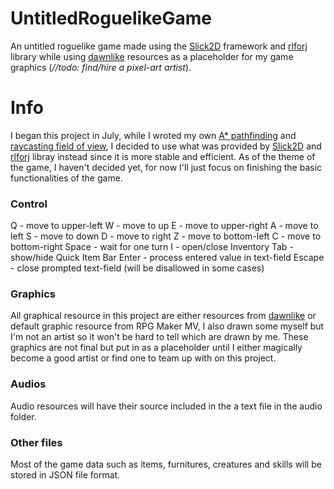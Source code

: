 # UntitledRoguelikeGame
 An untitled roguelike game made using the [Slick2D](http://slick.ninjacave.com/) framework and [rlforj](https://github.com/kba/rlforj) library while using [dawnlike](https://opengameart.org/content/dawnlike-16x16-universal-rogue-like-tileset-v181) resources as a placeholder for my game graphics (*//todo: find/hire a pixel-art artist*).
# Info
 I began this project in July, while I wroted my own [A* pathfinding](https://www.youtube.com/watch?v=z_NVl6Qu47g) and [raycasting field of view](https://www.youtube.com/watch?v=RjRwWOcNfAc), I decided to use what was provided by [Slick2D](http://slick.ninjacave.com/) and [rlforj](https://github.com/kba/rlforj) libray instead since it is more stable and efficient. As of the theme of the game, I haven't decided yet, for now I'll just focus on finishing the basic functionalities of the game.
 
 ### Control
 Q - move to upper-left
 W - move to up
 E - move to upper-right
 A - move to left
 S - move to down
 D - move to right
 Z - move to bottom-left
 C - move to bottom-right
 Space - wait for one turn
 I - open/close Inventory
 Tab - show/hide Quick Item Bar
 Enter - process entered value in text-field
 Escape - close prompted text-field (will be disallowed in some cases)
 
 ### Graphics
 All graphical resource in this project are either resources from [dawnlike](https://opengameart.org/content/dawnlike-16x16-universal-rogue-like-tileset-v181) or default graphic resource from RPG Maker MV, I also drawn some myself but I'm not an artist so it won't be hard to tell which are drawn by me. These graphics are not final but put in as a placeholder until I either magically become a good artist or find one to team up with on this project.
 
 ### Audios
 Audio resources will have their source included in the a text file in the audio folder.
 
 ### Other files
 Most of the game data such as items, furnitures, creatures and skills will be stored in JSON file format.
 
